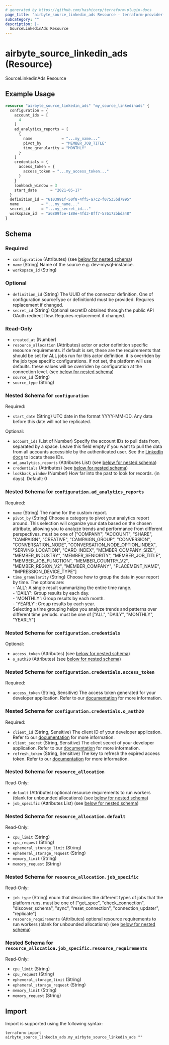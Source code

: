 ```yaml
---
# generated by https://github.com/hashicorp/terraform-plugin-docs
page_title: "airbyte_source_linkedin_ads Resource - terraform-provider-airbyte"
subcategory: ""
description: |-
  SourceLinkedinAds Resource
---
```


# airbyte_source_linkedin_ads (Resource)

SourceLinkedinAds Resource

## Example Usage

```terraform
resource "airbyte_source_linkedin_ads" "my_source_linkedinads" {
  configuration = {
    account_ids = [
      4
    ]
    ad_analytics_reports = [
      {
        name             = "...my_name..."
        pivot_by         = "MEMBER_JOB_TITLE"
        time_granularity = "MONTHLY"
      }
    ]
    credentials = {
      access_token = {
        access_token = "...my_access_token..."
      }
    }
    lookback_window = 3
    start_date      = "2021-05-17"
  }
  definition_id = "6103991f-50f8-4ff5-a7c2-f07535bd7995"
  name          = "...my_name..."
  secret_id     = "...my_secret_id..."
  workspace_id  = "a6809f5e-180e-4fd3-8ff7-576172bbda48"
}
```

<!-- schema generated by tfplugindocs -->
## Schema

### Required

- `configuration` (Attributes) (see [below for nested schema](#nestedatt--configuration))
- `name` (String) Name of the source e.g. dev-mysql-instance.
- `workspace_id` (String)

### Optional

- `definition_id` (String) The UUID of the connector definition. One of configuration.sourceType or definitionId must be provided. Requires replacement if changed.
- `secret_id` (String) Optional secretID obtained through the public API OAuth redirect flow. Requires replacement if changed.

### Read-Only

- `created_at` (Number)
- `resource_allocation` (Attributes) actor or actor definition specific resource requirements. if default is set, these are the requirements that should be set for ALL jobs run for this actor definition. it is overriden by the job type specific configurations. if not set, the platform will use defaults. these values will be overriden by configuration at the connection level. (see [below for nested schema](#nestedatt--resource_allocation))
- `source_id` (String)
- `source_type` (String)

<a id="nestedatt--configuration"></a>
### Nested Schema for `configuration`

Required:

- `start_date` (String) UTC date in the format YYYY-MM-DD. Any data before this date will not be replicated.

Optional:

- `account_ids` (List of Number) Specify the account IDs to pull data from, separated by a space. Leave this field empty if you want to pull the data from all accounts accessible by the authenticated user. See the <a href="https://www.linkedin.com/help/linkedin/answer/a424270/find-linkedin-ads-account-details?lang=en">LinkedIn docs</a> to locate these IDs.
- `ad_analytics_reports` (Attributes List) (see [below for nested schema](#nestedatt--configuration--ad_analytics_reports))
- `credentials` (Attributes) (see [below for nested schema](#nestedatt--configuration--credentials))
- `lookback_window` (Number) How far into the past to look for records. (in days). Default: 0

<a id="nestedatt--configuration--ad_analytics_reports"></a>
### Nested Schema for `configuration.ad_analytics_reports`

Required:

- `name` (String) The name for the custom report.
- `pivot_by` (String) Choose a category to pivot your analytics report around. This selection will organize your data based on the chosen attribute, allowing you to analyze trends and performance from different perspectives. must be one of ["COMPANY", "ACCOUNT", "SHARE", "CAMPAIGN", "CREATIVE", "CAMPAIGN_GROUP", "CONVERSION", "CONVERSATION_NODE", "CONVERSATION_NODE_OPTION_INDEX", "SERVING_LOCATION", "CARD_INDEX", "MEMBER_COMPANY_SIZE", "MEMBER_INDUSTRY", "MEMBER_SENIORITY", "MEMBER_JOB_TITLE", "MEMBER_JOB_FUNCTION", "MEMBER_COUNTRY_V2", "MEMBER_REGION_V2", "MEMBER_COMPANY", "PLACEMENT_NAME", "IMPRESSION_DEVICE_TYPE"]
- `time_granularity` (String) Choose how to group the data in your report by time. The options are:<br>- 'ALL': A single result summarizing the entire time range.<br>- 'DAILY': Group results by each day.<br>- 'MONTHLY': Group results by each month.<br>- 'YEARLY': Group results by each year.<br>Selecting a time grouping helps you analyze trends and patterns over different time periods. must be one of ["ALL", "DAILY", "MONTHLY", "YEARLY"]


<a id="nestedatt--configuration--credentials"></a>
### Nested Schema for `configuration.credentials`

Optional:

- `access_token` (Attributes) (see [below for nested schema](#nestedatt--configuration--credentials--access_token))
- `o_auth20` (Attributes) (see [below for nested schema](#nestedatt--configuration--credentials--o_auth20))

<a id="nestedatt--configuration--credentials--access_token"></a>
### Nested Schema for `configuration.credentials.access_token`

Required:

- `access_token` (String, Sensitive) The access token generated for your developer application. Refer to our <a href='https://docs.airbyte.com/integrations/sources/linkedin-ads#setup-guide'>documentation</a> for more information.


<a id="nestedatt--configuration--credentials--o_auth20"></a>
### Nested Schema for `configuration.credentials.o_auth20`

Required:

- `client_id` (String, Sensitive) The client ID of your developer application. Refer to our <a href='https://docs.airbyte.com/integrations/sources/linkedin-ads#setup-guide'>documentation</a> for more information.
- `client_secret` (String, Sensitive) The client secret of your developer application. Refer to our <a href='https://docs.airbyte.com/integrations/sources/linkedin-ads#setup-guide'>documentation</a> for more information.
- `refresh_token` (String, Sensitive) The key to refresh the expired access token. Refer to our <a href='https://docs.airbyte.com/integrations/sources/linkedin-ads#setup-guide'>documentation</a> for more information.




<a id="nestedatt--resource_allocation"></a>
### Nested Schema for `resource_allocation`

Read-Only:

- `default` (Attributes) optional resource requirements to run workers (blank for unbounded allocations) (see [below for nested schema](#nestedatt--resource_allocation--default))
- `job_specific` (Attributes List) (see [below for nested schema](#nestedatt--resource_allocation--job_specific))

<a id="nestedatt--resource_allocation--default"></a>
### Nested Schema for `resource_allocation.default`

Read-Only:

- `cpu_limit` (String)
- `cpu_request` (String)
- `ephemeral_storage_limit` (String)
- `ephemeral_storage_request` (String)
- `memory_limit` (String)
- `memory_request` (String)


<a id="nestedatt--resource_allocation--job_specific"></a>
### Nested Schema for `resource_allocation.job_specific`

Read-Only:

- `job_type` (String) enum that describes the different types of jobs that the platform runs. must be one of ["get_spec", "check_connection", "discover_schema", "sync", "reset_connection", "connection_updater", "replicate"]
- `resource_requirements` (Attributes) optional resource requirements to run workers (blank for unbounded allocations) (see [below for nested schema](#nestedatt--resource_allocation--job_specific--resource_requirements))

<a id="nestedatt--resource_allocation--job_specific--resource_requirements"></a>
### Nested Schema for `resource_allocation.job_specific.resource_requirements`

Read-Only:

- `cpu_limit` (String)
- `cpu_request` (String)
- `ephemeral_storage_limit` (String)
- `ephemeral_storage_request` (String)
- `memory_limit` (String)
- `memory_request` (String)

## Import

Import is supported using the following syntax:

```shell
terraform import airbyte_source_linkedin_ads.my_airbyte_source_linkedin_ads ""
```
